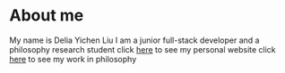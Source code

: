 # About me

My name is Delia Yichen Liu
I am a junior full-stack developer and a philosophy research student
click [here](https://deliailu27.github.io/deliailu.github.io/) to see my personal website
click [here]() to see my work in philosophy
